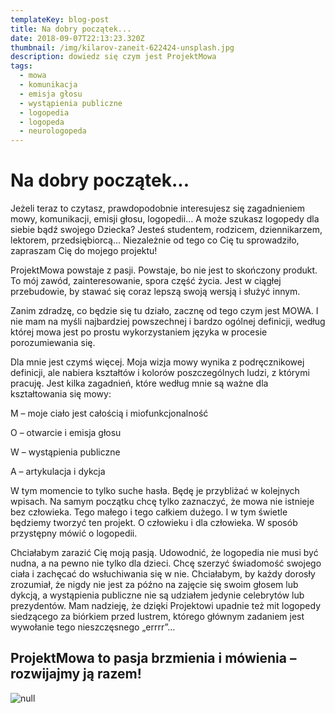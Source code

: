 ```yaml
---
templateKey: blog-post
title: Na dobry początek...
date: 2018-09-07T22:13:23.320Z
thumbnail: /img/kilarov-zaneit-622424-unsplash.jpg
description: dowiedz się czym jest ProjektMowa
tags:
  - mowa
  - komunikacja
  - emisja głosu
  - wystąpienia publiczne
  - logopedia
  - logopeda
  - neurologopeda
---
```

# Na dobry początek...

Jeżeli teraz to czytasz, prawdopodobnie interesujesz się zagadnieniem mowy, komunikacji, emisji głosu, logopedii… A może szukasz logopedy dla siebie bądź swojego Dziecka? Jesteś studentem, rodzicem, dziennikarzem, lektorem, przedsiębiorcą… Niezależnie od tego co Cię tu sprowadziło, zapraszam Cię do mojego projektu! 

ProjektMowa powstaje z pasji. Powstaje, bo nie jest to skończony produkt. To mój zawód, zainteresowanie, spora część życia. Jest w ciągłej przebudowie, by stawać się coraz lepszą swoją wersją i służyć innym.

Zanim zdradzę, co będzie się tu działo, zacznę od tego czym jest MOWA. I nie mam na myśli najbardziej powszechnej i bardzo ogólnej definicji, według której mowa jest po prostu wykorzystaniem języka w procesie porozumiewania się.

Dla mnie jest czymś więcej. Moja wizja mowy wynika z podręcznikowej definicji, ale nabiera kształtów i kolorów poszczególnych ludzi, z którymi pracuję. Jest kilka zagadnień, które według mnie są ważne dla kształtowania się mowy:

M – moje ciało jest całością i miofunkcjonalność

O – otwarcie i emisja głosu

W – wystąpienia publiczne

A – artykulacja i dykcja

W tym momencie to tylko suche hasła. Będę je przybliżać w kolejnych wpisach. Na samym początku chcę tylko zaznaczyć, że mowa nie istnieje bez człowieka. Tego małego i tego całkiem dużego. I w tym świetle będziemy tworzyć ten projekt. O człowieku i dla człowieka. W sposób przystępny mówić o logopedii.

Chciałabym zarazić Cię moją pasją. Udowodnić, że logopedia nie musi być nudna, a na pewno nie tylko dla dzieci. Chcę szerzyć świadomość swojego ciała i zachęcać do wsłuchiwania się w nie. Chciałabym, by każdy dorosły zrozumiał, że nigdy nie jest za późno na zajęcie się swoim głosem lub dykcją, a wystąpienia publiczne nie są udziałem jedynie celebrytów lub prezydentów. Mam nadzieję, że dzięki Projektowi upadnie też mit logopedy siedzącego za biórkiem przed lustrem, którego głównym zadaniem jest wywołanie tego nieszczęsnego „errrr”…

## ProjektMowa to pasja brzmienia i mówienia – rozwijajmy ją razem!

![null](/img/rawpixel-584292-unsplash.jpg)

